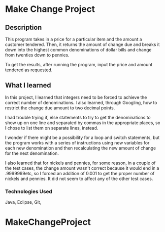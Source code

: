# Make Change Project

## Description
This program takes in a price for a particular item and the amount a customer tendered. Then, it returns the amount of change due and breaks it down into the highest common denominations of dollar bills and change from twenties down to pennies.

To get the results, after running the program, input the price and amount tendered as requested.

## What I learned
In this project, I learned that integers need to be forced to achieve the correct number of denominations. I also learned, through Googling, how to restrict the change due amount to two decimal points.

I had trouble trying if, else statements to try to get the denominations to show up on one line and separated by commas in the appropriate places, so I chose to list them on separate lines, instead.

I wonder if there might be a possibility for a loop and switch statements, but the program works with a series of instructions using new variables for each new denomination and then recalculating the new amount of change for the next denomination.

I also learned that for nickels and pennies, for some reason, in a couple of the test cases, the change amount wasn't correct because it would end in a .9999999etc, so I forced an addition of 0.001 to get the proper number of nickels and pennies. It did not seem to affect any of the other test cases.

### Technologies Used
Java, Eclipse, Git,
# MakeChangeProject
